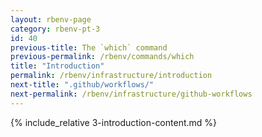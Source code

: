 ```yaml
---
layout: rbenv-page
category: rbenv-pt-3
id: 40
previous-title: The `which` command
previous-permalink: /rbenv/commands/which
title: "Introduction"
permalink: /rbenv/infrastructure/introduction
next-title: ".github/workflows/"
next-permalink: /rbenv/infrastructure/github-workflows
---
```


{% include_relative 3-introduction-content.md %}
